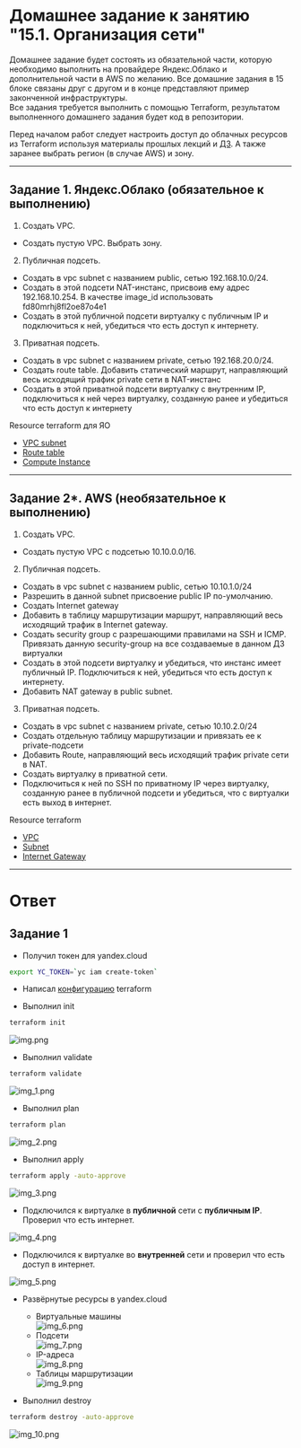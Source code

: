 # Домашнее задание к занятию "15.1. Организация сети"

Домашнее задание будет состоять из обязательной части, которую необходимо выполнить на провайдере Яндекс.Облако и дополнительной части в AWS по желанию. Все домашние задания в 15 блоке связаны друг с другом и в конце представляют пример законченной инфраструктуры.  
Все задания требуется выполнить с помощью Terraform, результатом выполненного домашнего задания будет код в репозитории. 

Перед началом работ следует настроить доступ до облачных ресурсов из Terraform используя материалы прошлых лекций и [ДЗ](https://github.com/netology-code/virt-homeworks/tree/master/07-terraform-02-syntax ). А также заранее выбрать регион (в случае AWS) и зону.

---
## Задание 1. Яндекс.Облако (обязательное к выполнению)

1. Создать VPC.
- Создать пустую VPC. Выбрать зону.
2. Публичная подсеть.
- Создать в vpc subnet с названием public, сетью 192.168.10.0/24.
- Создать в этой подсети NAT-инстанс, присвоив ему адрес 192.168.10.254. В качестве image_id использовать fd80mrhj8fl2oe87o4e1
- Создать в этой публичной подсети виртуалку с публичным IP и подключиться к ней, убедиться что есть доступ к интернету.
3. Приватная подсеть.
- Создать в vpc subnet с названием private, сетью 192.168.20.0/24.
- Создать route table. Добавить статический маршрут, направляющий весь исходящий трафик private сети в NAT-инстанс
- Создать в этой приватной подсети виртуалку с внутренним IP, подключиться к ней через виртуалку, созданную ранее и убедиться что есть доступ к интернету

Resource terraform для ЯО
- [VPC subnet](https://registry.terraform.io/providers/yandex-cloud/yandex/latest/docs/resources/vpc_subnet)
- [Route table](https://registry.terraform.io/providers/yandex-cloud/yandex/latest/docs/resources/vpc_route_table)
- [Compute Instance](https://registry.terraform.io/providers/yandex-cloud/yandex/latest/docs/resources/compute_instance)
---
## Задание 2*. AWS (необязательное к выполнению)

1. Создать VPC.
- Cоздать пустую VPC с подсетью 10.10.0.0/16.
2. Публичная подсеть.
- Создать в vpc subnet с названием public, сетью 10.10.1.0/24
- Разрешить в данной subnet присвоение public IP по-умолчанию. 
- Создать Internet gateway 
- Добавить в таблицу маршрутизации маршрут, направляющий весь исходящий трафик в Internet gateway.
- Создать security group с разрешающими правилами на SSH и ICMP. Привязать данную security-group на все создаваемые в данном ДЗ виртуалки
- Создать в этой подсети виртуалку и убедиться, что инстанс имеет публичный IP. Подключиться к ней, убедиться что есть доступ к интернету.
- Добавить NAT gateway в public subnet.
3. Приватная подсеть.
- Создать в vpc subnet с названием private, сетью 10.10.2.0/24
- Создать отдельную таблицу маршрутизации и привязать ее к private-подсети
- Добавить Route, направляющий весь исходящий трафик private сети в NAT.
- Создать виртуалку в приватной сети.
- Подключиться к ней по SSH по приватному IP через виртуалку, созданную ранее в публичной подсети и убедиться, что с виртуалки есть выход в интернет.

Resource terraform
- [VPC](https://registry.terraform.io/providers/hashicorp/aws/latest/docs/resources/vpc)
- [Subnet](https://registry.terraform.io/providers/hashicorp/aws/latest/docs/resources/subnet)
- [Internet Gateway](https://registry.terraform.io/providers/hashicorp/aws/latest/docs/resources/internet_gateway)

---

# Ответ

## Задание 1

- Получил токен для yandex.cloud

```bash
export YC_TOKEN=`yc iam create-token`
```

- Написал [конфигурацию](15-clokub-1-network/terraform) terraform  

- Выполнил init

```bash
terraform init
```  
![img.png](15-clokub-1-network/img/img.png)  

- Выполнил validate

```bash
terraform validate
```  
![img_1.png](15-clokub-1-network/img/img_1.png)  

- Выполнил plan

```bash
terraform plan
```  
![img_2.png](15-clokub-1-network/img/img_2.png)  

- Выполнил apply

```bash
terraform apply -auto-approve
```  
![img_3.png](15-clokub-1-network/img/img_3.png)  

- Подключился к виртуалке в **публичной** сети с **публичным IP**. Проверил что есть интернет.  
  
![img_4.png](15-clokub-1-network/img/img_4.png)  

- Подключился к виртуалке во **внутренней** сети и проверил что есть доступ в интернет.  
  
![img_5.png](15-clokub-1-network/img/img_5.png)  

- Развёрнутые ресурсы в yandex.cloud  
  - Виртуальные машины  
![img_6.png](15-clokub-1-network/img/img_6.png)  
  - Подсети  
![img_7.png](15-clokub-1-network/img/img_7.png)  
  - IP-адреса  
![img_8.png](15-clokub-1-network/img/img_8.png)  
  - Таблицы маршрутизации  
![img_9.png](15-clokub-1-network/img/img_9.png)  

- Выполнил destroy

```bash
terraform destroy -auto-approve
```  
![img_10.png](15-clokub-1-network/img/img_10.png)  


